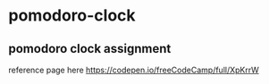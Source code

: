 # pomodoro-clock
## pomodoro clock assignment
reference page here https://codepen.io/freeCodeCamp/full/XpKrrW
